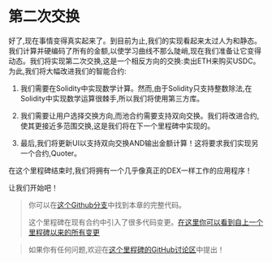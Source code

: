 # 第二次交换

好了,现在事情变得真实起来了。到目前为止,我们的实现看起来太过人为和静态。我们计算并硬编码了所有的金额,以使学习曲线不那么陡峭,现在我们准备让它变得动态。我们将实现第二次交换,这是一个相反方向的交换:卖出ETH来购买USDC。为此,我们将大幅改进我们的智能合约:

1. 我们需要在Solidity中实现数学计算。然而,由于Solidity只支持整数除法,在Solidity中实现数学运算很棘手,所以我们将使用第三方库。

2. 我们需要让用户选择交换方向,而池合约需要支持双向交换。我们将改进合约,使其更接近多范围交换,这是我们将在下一个里程碑中实现的。

3. 最后,我们将更新UI以支持双向交换AND输出金额计算！这将要求我们实现另一个合约,Quoter。

在这个里程碑结束时,我们将拥有一个几乎像真正的DEX一样工作的应用程序！

让我们开始吧！

> 你可以在[这个Github分支](https://github.com/Jeiwan/uniswapv3-code/tree/milestone_2)中找到本章的完整代码。
>
> 这个里程碑在现有合约中引入了很多代码变更。[在这里你可以看到自上一个里程碑以来的所有变更](https://github.com/Jeiwan/uniswapv3-code/compare/milestone_1...milestone_2)

> 如果你有任何问题,欢迎在[这个里程碑的GitHub讨论区](https://github.com/Jeiwan/uniswapv3-book/discussions/categories/milestone-2-second-swap)中提出！
